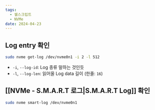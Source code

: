```yaml
---
tags:
  - 쉘스크립트
  - NVMe
date: 2024-04-23
---
```

## Log entry 확인

```bash
sudo nvme get-log /dev/nvme0n1 -i 2 -l 512
```

- `-i`, `--log-id`: Log 종류 말하는 것인듯
- `-l`, `--log-len`: 읽어올 Log data 길이 (한줄: `16`)

## [[NVMe - S.M.A.R.T 로그|S.M.A.R.T Log]] 확인

```bash
sudo nvme smart-log /dev/nvme0n1
```
